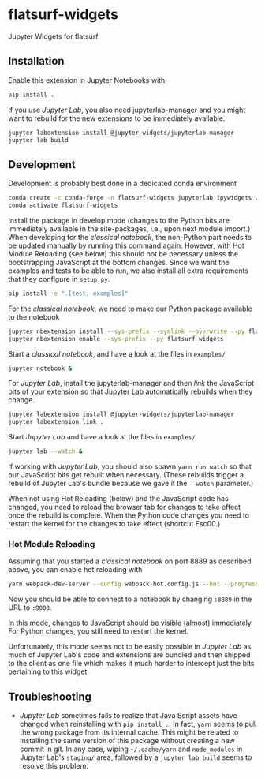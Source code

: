 # flatsurf-widgets

Jupyter Widgets for flatsurf

## Installation

Enable this extension in Jupyter Notebooks with

```bash
pip install .
```

If you use *Jupyter Lab*, you also need jupyterlab-manager and you might want to
rebuild for the new extensions to be immediately available:

```bash
jupyter labextension install @jupyter-widgets/jupyterlab-manager
jupyter lab build
```

## Development

Development is probably best done in a dedicated conda environment

```bash
conda create -c conda-forge -n flatsurf-widgets jupyterlab ipywidgets widgetsnbextension pip 
conda activate flatsurf-widgets
```

Install the package in develop mode (changes to the Python bits are immediately
available in the site-packages, i.e., upon next module import.) When developing
for the *classical notebook*, the non-Python part needs to be updated manually
by running this command again. However, with Hot Module Reloading (see below)
this should not be necessary unless the bootstrapping JavaScript at the bottom
changes. Since we want the examples and tests to be able to run, we also
install all extra requirements that they configure in `setup.py`.

```bash
pip install -e ".[test, examples]"
```

For the *classical notebook*, we need to make our Python package available to
the notebook

```bash
jupyter nbextension install --sys-prefix --symlink --overwrite --py flatsurf_widgets
jupyter nbextension enable --sys-prefix --py flatsurf_widgets
```

Start a *classical notebook*, and have a look at the files in `examples/`

```bash
jupyter notebook &
```

For *Jupyter Lab*, install the jupyterlab-manager and then *link* the
JavaScript bits of your extension so that Jupyter Lab automatically rebuilds
when they change.

```bash
jupyter labextension install @jupyter-widgets/jupyterlab-manager
jupyter labextension link .
```

Start *Jupyter Lab* and have a look at the files in `examples/`

```bash
jupyter lab --watch &
```

If working with *Jupyter Lab*, you should also spawn `yarn run watch` so that
our JavaScript bits get rebuilt when necessary. (These rebuilds trigger a
rebuild of Jupyter Lab's bundle because we gave it the `--watch` parameter.)

When not using Hot Reloading (below) and the JavaScript code has changed, you
need to reload the browser tab for changes to take effect once the rebuild is
complete. When the Python code changes you need to restart the kernel for the
changes to take effect (shortcut <key>Esc</key><key>0</key><key>0</key>.)

### Hot Module Reloading

Assuming that you started a *classical notebook* on port 8889 as described
above, you can enable hot reloading with

```bash
yarn webpack-dev-server --config webpack-hot.config.js --hot --progress
```

Now you should be able to connect to a notebook by changing `:8889` in the URL
to `:9000`.

In this mode, changes to JavaScript should be visible (almost) immediately. For
Python changes, you still need to restart the kernel.

Unfortunately, this mode seems not to be easily possible in *Jupyter Lab* as
much of Jupyter Lab's code and extensions are bundled and then shipped to the
client as one file which makes it much harder to intercept just the bits
pertaining to this widget.

## Troubleshooting

* *Jupyter Lab* sometimes fails to realize that Java Script assets have changed
  when reinstalling with `pip install .`. In fact, `yarn` seems to pull the
  wrong package from its internal cache. This might be related to installing
  the same version of this package without creating a new commit in git. In any
  case, wiping `~/.cache/yarn` and `node_modules` in Jupyter Lab's `staging/`
  area, followed by a `jupyter lab build` seems to resolve this problem.
